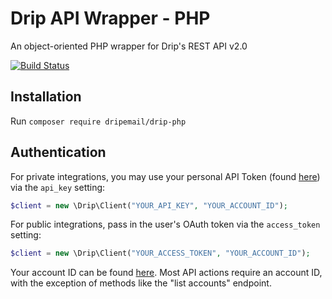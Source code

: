 # Drip API Wrapper - PHP

An object-oriented PHP wrapper for Drip's REST API v2.0

[![Build Status](https://travis-ci.org/DripEmail/drip-php.svg?branch=master)](https://travis-ci.org/DripEmail/drip-php)

## Installation

Run `composer require dripemail/drip-php`

## Authentication

For private integrations, you may use your personal API Token (found
[here](https://www.getdrip.com/user/edit)) via the `api_key` setting:

```php
$client = new \Drip\Client("YOUR_API_KEY", "YOUR_ACCOUNT_ID");
```

For public integrations, pass in the user's OAuth token via the `access_token`
setting:

```php
$client = new \Drip\Client("YOUR_ACCESS_TOKEN", "YOUR_ACCOUNT_ID");
```

Your account ID can be found [here](https://www.getdrip.com/settings/site).
Most API actions require an account ID, with the exception of methods like
the "list accounts" endpoint.
